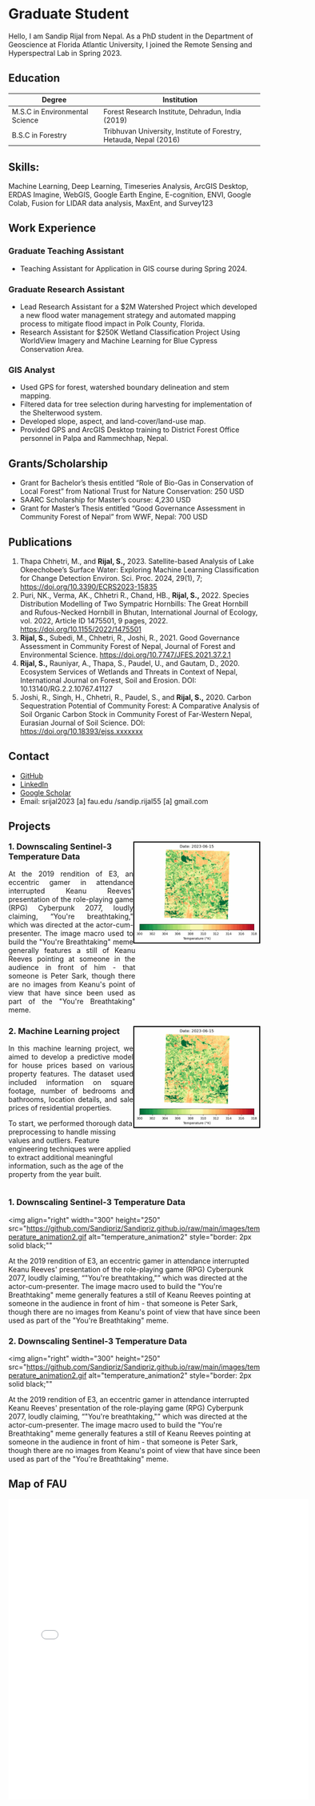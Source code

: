 # Graduate Student                                  

Hello, I am Sandip Rijal from Nepal. As a PhD student in the Department of Geoscience at Florida Atlantic University, I joined the Remote Sensing and Hyperspectral Lab in Spring 2023. 

## Education
| Degree     | Institution |
| ----------- | ----------- |
|M.S.C in Environmental Science	  | Forest Research Institute, Dehradun, India (2019)	 	|		        		
|B.S.C in Forestry                | Tribhuvan University, Institute of Forestry, Hetauda, Nepal (2016)|

## Skills: 
Machine Learning, Deep Learning, Timeseries Analysis, ArcGIS Desktop, ERDAS Imagine, WebGIS, Google Earth Engine, E-cognition, ENVI, Google Colab, Fusion for LIDAR data analysis, MaxEnt, and Survey123 

## Work Experience

### Graduate Teaching Assistant
- Teaching Assistant for Application in GIS course during Spring 2024.

### Graduate Research Assistant
- Lead Research Assistant for a $2M Watershed Project which developed a new flood water management strategy and automated mapping process to mitigate flood impact in Polk County, Florida.
- Research Assistant for $250K Wetland Classification Project Using WorldView Imagery and Machine Learning for Blue Cypress Conservation Area.

### GIS Analyst
-	Used GPS for forest, watershed boundary delineation and stem mapping.
-	Filtered data for tree selection during harvesting for implementation of the Shelterwood system.
-	Developed slope, aspect, and land-cover/land-use map. 
-	Provided GPS and ArcGIS Desktop training to District Forest Office personnel in Palpa and Rammechhap, Nepal.

## Grants/Scholarship
-	Grant for Bachelor’s thesis entitled “Role of Bio-Gas in Conservation of Local Forest” from National Trust for Nature Conservation: 250 USD
-	SAARC Scholarship for Master’s course: 4,230 USD
-	Grant for Master’s Thesis entitled “Good Governance Assessment in Community Forest of Nepal” from WWF, Nepal: 700 USD

## Publications
1. Thapa Chhetri, M., and **Rijal, S.,** 2023. Satellite-based Analysis of Lake Okeechobee’s Surface Water: Exploring Machine Learning Classification for Change Detection Environ. Sci. Proc. 2024, 29(1), 7; https://doi.org/10.3390/ECRS2023-15835
2. Puri, NK., Verma, AK., Chhetri R., Chand, HB., **Rijal, S.,** 2022. Species Distribution Modelling of Two Sympatric Hornbills: The Great Hornbill and Rufous-Necked Hornbill in Bhutan, International Journal of Ecology, vol. 2022, Article ID 1475501, 9 pages, 2022. https://doi.org/10.1155/2022/1475501
3. **Rijal, S.,** Subedi, M., Chhetri, R., Joshi, R., 2021. Good Governance Assessment in Community Forest of Nepal, Journal of Forest and Environmental Science. https://doi.org/10.7747/JFES.2021.37.2.1
4. **Rijal, S.,** Rauniyar, A., Thapa, S., Paudel, U., and Gautam, D., 2020. Ecosystem Services of Wetlands and Threats in Context of Nepal, International Journal on Forest, Soil and Erosion. DOI: 10.13140/RG.2.2.10767.41127
5. Joshi, R., Singh, H., Chhetri, R., Paudel, S., and **Rijal, S.,** 2020. Carbon Sequestration Potential of Community Forest: A Comparative Analysis of Soil Organic Carbon Stock in Community Forest of Far-Western Nepal, Eurasian Journal of Soil Science. DOI: https://doi.org/10.18393/ejss.xxxxxxx
 
## Contact
* [GitHub](https://github.com/Sandipriz)
* [LinkedIn](https://www.linkedin.com/in/sandip-rijal-724694ba/)
* [Google Scholar](https://scholar.google.com/citations?user=GXT9_CsAAAAJ&hl=en&oi=sra)
* Email: srijal2023 [a] fau.edu /sandip.rijal55 [a] gmail.com

## Projects
<div style="overflow: auto; margin-bottom: 10px;">
    <img align="right" width="250" height="200" src="https://github.com/Sandipriz/Sandipriz.github.io/raw/main/images/temperature_animation2.gif" alt="temperature_animation2" style="border: 2px solid black;"> 
    <div style="margin-right: 250px;"> <!-- Adjust margin-right to make space for the image -->
        <h3 style="margin-top: 0;"> 1. Downscaling Sentinel-3 Temperature Data</h3>
        <p style="text-align: justify;">
            At the 2019 rendition of E3, an eccentric gamer in attendance interrupted Keanu Reeves' presentation of the role-playing game (RPG) Cyberpunk 2077, loudly claiming, “You're breathtaking," which was directed at the actor-cum-presenter. The image macro used to build the "You're Breathtaking" meme generally features a still of Keanu Reeves pointing at someone in the audience in front of him - that someone is Peter Sark, though there are no images from Keanu's point of view that have since been used as part of the "You're Breathtaking" meme.
        </p>
    </div>
</div>

<div style="overflow: auto; margin-bottom: 10 px">
    <img align="right" width="250" height="200" src="https://github.com/Sandipriz/Sandipriz.github.io/raw/main/images/temperature_animation2.gif" alt="temperature_animation2" style="border: 2px solid black;"> 
    <div style="margin-right: 250px;"> <!-- Adjust margin-right to make space for the image -->
        <h3 style="margin-top: 0;"> 2. Machine Learning project</h3>
        <p style="text-align: justify;">
           In this machine learning project, we aimed to develop a predictive model for house prices based on various property features. The dataset used included information on square footage, number of bedrooms and bathrooms, location details, and sale prices of residential properties.

To start, we performed thorough data preprocessing to handle missing values and outliers. Feature engineering techniques were applied to extract additional meaningful information, such as the age of the property from the year built.
        </p>
    </div>
</div>

### 1. Downscaling Sentinel-3 Temperature Data
<img align="right" width="300" height="250" src="https://github.com/Sandipriz/Sandipriz.github.io/raw/main/images/temperature_animation2.gif alt="temperature_animation2" style="border: 2px solid black;""

At the 2019 rendition of E3, an eccentric gamer in attendance interrupted Keanu Reeves' presentation of the role-playing game (RPG) Cyberpunk 2077, loudly claiming, “"You're breathtaking,"” which was directed at the actor-cum-presenter. The image macro used to build the "You're Breathtaking" meme generally features a still of Keanu Reeves pointing at someone in the audience in front of him - that someone is Peter Sark, though there are no images from Keanu's point of view that have since been used as part of the "You're Breathtaking" meme.

### 2. Downscaling Sentinel-3 Temperature Data
<img align="right" width="300" height="250" src="https://github.com/Sandipriz/Sandipriz.github.io/raw/main/images/temperature_animation2.gif alt="temperature_animation2" style="border: 2px solid black;""

At the 2019 rendition of E3, an eccentric gamer in attendance interrupted Keanu Reeves' presentation of the role-playing game (RPG) Cyberpunk 2077, loudly claiming, “"You're breathtaking,"” which was directed at the actor-cum-presenter. The image macro used to build the "You're Breathtaking" meme generally features a still of Keanu Reeves pointing at someone in the audience in front of him - that someone is Peter Sark, though there are no images from Keanu's point of view that have since been used as part of the "You're Breathtaking" meme.

## Map of FAU 
<embed type="text/html" src="/images/fau.html" width="600" height="600">
